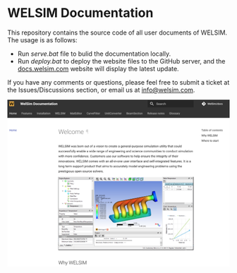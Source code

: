 # WELSIM Documentation

This repository contains the source code of all user documents of WELSIM.
The usage is as follows:

* Run *serve.bat* file to bulid the documentation locally.
* Run *deploy.bat* to deploy the website files to the GitHub server, and the [docs.welsim.com](https://docs.welsim.com) website will display the latest update.


If you have any comments or questions, please feel free to submit a ticket at the Issues/Discussions section, or email us at info@welsim.com.

![welsim docs](misc/docs_screen.png)